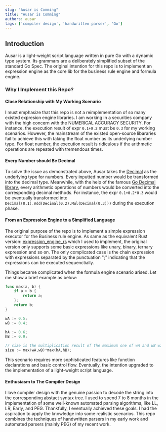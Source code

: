 ```yaml
---
slug: "Ausar is Comming"
title: "Ausar is Comming"
authors: ausar
tags: ['compiler design', 'handwritten parser', 'Go']
---
```


## Introduction

Ausar is a light-weight script language written in pure Go with a dynamic type system. Its grammars are a deliberately simplified subset of the standard Go Spec. The original intention for this repo is to implement an expression engine as the core lib for the business rule engine and formula engine. 

### Why I Implement this Repo?

#### Close Relationship with My Working Scenario

I must emphasize that this repo is not a reimplementation of so many existed expresion engine libraries. I am working in a securities company with the high concern with the NUMERICAL ACCURACY SECURITY. For instance, the execution result of expr `0.1+0.2` must be `0.3` for my working scenarios. However, the mainstream of the existed open-source libararies fail to achieve this with taking the float number as its underlying number type. For float number, the execution result is ridiculous if the arithmetic operations are repeated with tremendous times. 

#### Every Number should Be Decimal

To solve the issue as demonstrated above, Ausar takes the [Decimal](https://github.com/shopspring/decimal) as the underlying type for numbers. Every inputted number would be transformed into the decimal type. Meanwhile, with the help of the famous [Go Decimal library](https://github.com/shopspring/decimal), every arithmetic operations of numbers would be converted into the corresponding decimal methods. For instance, the expr `0.1+0.2*0.3` would be eventually transformed into `Decimal(0.1).Add(Decimal(0.2).Mul(Decimal(0.3)))` during the execution phase. 

#### From an Expression Engine to a Simplified Language
The original purpose of the repo is to implement a simple expression executor for the Business rule engine. As same as the equivalent Rust version: [expression_engine_rs](https://github.com/ashyanSpada/expression_engine_rs) which I used to implement, the original version only supports some basic expressions like unary, binary, ternary expression and so on. The only complicated case is the chain expression with expressions separated by the punctuation ";" indicating that the expressions can be executed sequenctially. 

Things became complicated when the formula engine scenario arised. Let me show a brief example as below:


``` go
func max(a, b) {
    if a > b {
        return a;
    };
    return b;
}

wA := 0.5;
wB := 0.4;

hA := 0.6;
hB := 0.9;

// size is the multiplication result of the maximum one of wA and wB with the maximum one of hA and hB. 
size := max(wA,wB)*max(hA,hB);
```
This secnario requires more sophisticated features like function declarations and basic control flow. Eventually, the intention upgraded to the implementation of a light-weight script language. 

#### Enthusiasm to The Compiler Design

I love compiler design with the genuine passion to decode the string into the corresponding abstact syntax tree. I used to spend 7 to 8 months in the implementation of some well-known automated parsing algorithms, like LL, LR, Early, and PEG. Thankfully, I eventually achieved these goals. I had the aspiration to apply the knowledge into some realistic scenarios. This repo combines the techniques of handwritten parsers in my early work and automated parsers (mainly PEG) of my recent work.